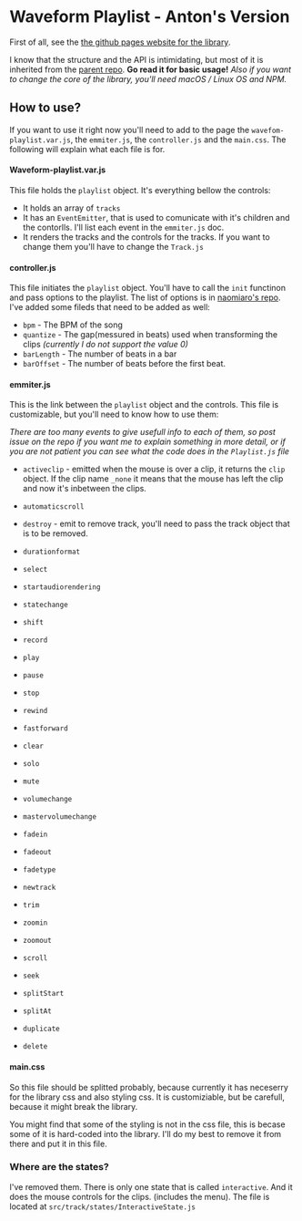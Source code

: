 # Waveform Playlist - Anton's Version

First of all, see the [the github pages website for the library](https://tolumbas.github.io/waveform-playlist).

I know that the structure and the API is intimidating, but most of it is inherited from the [parent repo]( https://github.com/naomiaro/waveform-playlist). **Go read it for basic usage!**
*Also if you want to change the core of the library, you'll need macOS / Linux OS and NPM.*

## How to use?

If you want to use it right now you'll need to add to the page the `wavefom-playlist.var.js`, the `emmiter.js`, the `controller.js` and the `main.css`. The following will explain what each file is for. 

#### Waveform-playlist.var.js

This file holds the `playlist` object. It's everything bellow the controls:
* It holds an array of `tracks` 
* It has an `EventEmitter`, that is used to comunicate with it's children and the contorlls. I'll list each event in the `emmiter.js` doc.
* It renders the tracks and the controls for the tracks. If you want to change them you'll have to change the `Track.js`

#### controller.js
This file initiates the `playlist` object. You'll have to call the `init` functinon and pass options to the playlist. The list of options is in [naomiaro's repo](https://github.com/naomiaro/waveform-playlist). I've added some fileds that need to be added as well:
* `bpm` - The BPM of the song
* `quantize` - The gap(messured in beats) used when transforming the clips *(currently I do not support the value 0)*
* `barLength` - The number of beats in a bar
* `barOffset` - The number of beats before the first beat.



#### emmiter.js
This is the link between the `playlist` object and the controls. This file is customizable, but you'll need to know how to use them:

*There are too many events to give usefull info to each of them, so post issue on the repo if you want me to explain something in more detail, or if you are not patient you can see what the code does in the `Playlist.js` file*

* `activeclip` - emitted when the mouse is over a clip, it returns the `clip` object. If the clip name `_none` it means that the mouse has left the clip and now it's inbetween the clips.

* `automaticscroll`
* `destroy` - emit to remove track, you'll need to pass the track object that is to be removed.
* `durationformat`
* `select`
* `startaudiorendering`
* `statechange`
* `shift`
* `record`
* `play`
* `pause`
* `stop`
* `rewind`
* `fastforward`
* `clear`
* `solo`
* `mute`
* `volumechange`
* `mastervolumechange`
* `fadein`
* `fadeout`
* `fadetype`
* `newtrack`
* `trim`
* `zoomin`
* `zoomout`
* `scroll`
* `seek`
* `splitStart`
* `splitAt`
* `duplicate`
* `delete`

#### main.css

So this file should be splitted probably, because currently it has neceserry for the library css and also styling css. It is customiziable, but be carefull, because it might break the library.

You might find that some of the styling is not in the css file, this is becase some of it is hard-coded into the library. I'll do my best to remove it from there and put it in this file.

### Where are the states?
I've removed them. There is only one state that is called `interactive`. And it does the mouse controls for the clips. (includes the menu). The file is located at `src/track/states/InteractiveState.js`
